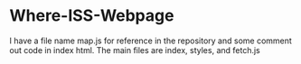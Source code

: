 # Where-ISS-Webpage

I have a file name map.js for reference in the repository and some comment out code in index html. The main files are index, styles, and fetch.js
